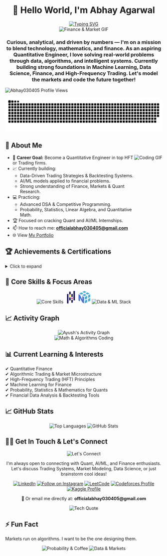 # <div align="center">👋 Hello World, I'm Abhay Agarwal</div>
<div align="center">
  <a href="https://git.io/typing-svg"><img src="https://readme-typing-svg.demolab.com?font=Fira+Code&weight=600&size=20&pause=1000&color=0E75B6&center=true&vCenter=true&random=false&width=435&lines=Aspiring+Quantitative+Engineer;AI+%26+ML+Explorer;Data+Driven+Problem+Solver;Finance+%26+HFT+Enthusiast" alt="Typing SVG" /></a>
</div>
<div align="center">
  <img src="https://media.giphy.com/media/LMcB8XospGZO8UQq87/giphy.gif" alt="Finance & Market GIF" width="350"/>
</div>
<div align="center">
  <h3>Curious, analytical, and driven by numbers — I'm on a mission to blend technology, mathematics, and finance. As an aspiring Quantitative Engineer, I love solving real-world problems through data, algorithms, and intelligent systems. Currently building strong foundations in Machine Learning, Data Science, Finance, and High-Frequency Trading. Let's model the markets and code the future together!</h3>
</div>
<p align="left"> <img src="https://komarev.com/ghpvc/?username=Abhay030405&label=Profile%20views&color=0e75b6&style=flat-square" alt="Abhay030405 Profile Views" /> </p>
<picture>
  <source media="(prefers-color-scheme: dark)" srcset="https://raw.githubusercontent.com/Abhay030405/Abhay030405/main/dist/github-contribution-grid-snake-dark.svg" />
  <img src="https://raw.githubusercontent.com/Abhay030405/Abhay030405/output/dist/github-contribution-grid-snake.svg" alt="GitHub Snake" />
</picture>

## 💫 About Me
<img align="right" height="180" src="https://media.giphy.com/media/M9gbBd9nbDrOTu1Mqx/giphy.gif" alt="Coding GIF"/>

- 🎯 **Career Goal:** Become a Quantitative Engineer in top HFT or Trading firms.
- 📈 Currently building:
  - Data-Driven Trading Strategies & Backtesting Systems.
  - AI/ML models applied to financial problems.
  - Strong understanding of Finance, Markets & Quant Research.
- 💻 Practicing:
  - Advanced DSA & Competitive Programming.
  - Probability, Statistics, Linear Algebra, and Quantitative Math.
- 🏆 Focused on cracking Quant and AI/ML Internships.
- 📫 How to reach me: **officialabhay030405@gmail.com**  
- 🌐 View [My Portfolio](https://abhay030405.github.io/MyPortfolio/)

## 🏆 Achievements & Certifications

<details>
  <summary>Click to expand</summary>

  ### Hackathons & Competitions
  -   🥇 **Winner**, AIML Hackathon under Culrav/Avishkar at MNNIT Allahabad 2024
  -   🥇 **Winner**, Hactivate, under Botrush 3.0 conducted by  Robotics Club MNNIT ALLAHABAD 2025
  -   🥇 **Winner**, Galactic Heist, under Botrush 3.0 conducted by  Astronomy Club MNNIT ALLAHABAD 2025
  -   🥇 **Winner**, Robowars, under Botrush 3.0 conducted by  Robotics Club MNNIT ALLAHABAD 2025
  -   🥈 **Runner-up**, Quinthalon - Mock Interview Process conducted by ES Society MNNIT ALLAHABAD 2024
  -   🏆 **Second Runner-up**, DEVJAM under Weekend of code, MNNIT Allahabad 2025
</details>

## 🚀 Core Skills & Focus Areas

<div align="center">
  <img src="https://skillicons.dev/icons?i=python,c,java,git,r" alt="Core Skills" />
   <img src="https://raw.githubusercontent.com/devicons/devicon/master/icons/pandas/pandas-original.svg" alt="Pandas" width="40" height="40"/>
  <img src="https://raw.githubusercontent.com/devicons/devicon/master/icons/numpy/numpy-original.svg" alt="Numpy" width="40" height="40"/>
  <img src="https://skillicons.dev/icons?i=docker,sklearn,tensorflow,pytorch,html,css,javascript" alt="Data & ML Stack" />
</div>

## 📈 Activity Graph
<div align="center">
<img src="https://github-readme-activity-graph.vercel.app/graph?username=Abhay030405&theme=tokyo-night&hide_border=true&area=true" alt="Ayush's Activity Graph" />
</div>

<div align="center">
  <img src="https://media.giphy.com/media/QpVUMRUJGokfqXyfa1/giphy.gif" alt="Math & Algorithms Coding" width="400"/>
</div>




## 📊 Current Learning & Interests

✔ Quantitative Finance  
✔ Algorithmic Trading & Market Microstructure  
✔ High-Frequency Trading (HFT) Principles  
✔ Machine Learning for Finance  
✔ Probability, Statistics & Mathematics for Quants  
✔ Financial Data Analysis & Backtesting Tools  

## 📈 GitHub Stats

<div align="center">

<img src="https://github-readme-stats.vercel.app/api/top-langs?username=Abhay030405&show_icons=true&locale=en&layout=compact&theme=tokyonight" alt="Top Languages" />
<img src="https://github-readme-stats.vercel.app/api?username=Abhay030405&show_icons=true&locale=en&theme=tokyonight&count_private=true&hide_rank=false" alt="GitHub Stats" />

</div>

## 👨‍💻 Get In Touch & Let's Connect

<div align="center">
  <img src="https://media.giphy.com/media/QTfX9Ejfra3ZmNxh6B/giphy.gif" alt="Let's Connect" width="300"/>
</div>

<p align="center">
I'm always open to connecting with Quant, AI/ML, and Finance enthusiasts.<br/>
Let's discuss Trading Systems, Market Modeling, Data Science, or just brainstorm cool ideas!
</p>

<p align="center">
<a href="https://www.linkedin.com/in/abhay-agarwal-8563352b1" target="blank"><img src="https://raw.githubusercontent.com/rahuldkjain/github-profile-readme-generator/master/src/images/icons/Social/linked-in-alt.svg" alt="LinkedIn" height="30" width="40" /></a>
<a href="https://instagram.com/a.bb.hayy" target="blank"><img src="https://raw.githubusercontent.com/rahuldkjain/github-profile-readme-generator/master/src/images/icons/Social/instagram.svg" alt="Follow on Instagram" height="30" width="40" /></a>
<a href="https://leetcode.com/absolutabhay" target="blank"><img src="https://raw.githubusercontent.com/rahuldkjain/github-profile-readme-generator/master/src/images/icons/Social/leet-code.svg" alt="LeetCode" height="30" width="40" /></a>
<a href="https://leetcode.com/absolutabhay" target="blank"><img src="https://raw.githubusercontent.com/rahuldkjain/github-profile-readme-generator/master/src/images/icons/Social/codeforces.svg" alt="Codeforces Profile" height="30" width="40" /></a>
<a href="https://www.kaggle.com/abhayondata" target="blank"><img src="https://raw.githubusercontent.com/rahuldkjain/github-profile-readme-generator/master/src/images/icons/Social/kaggle.svg" alt="Kaggle Profile" height="30" width="40" /></a>
</p>

<p align="center">
📧 Or email me directly at: <strong>officialabhay030405@gmail.com</strong>
</p>


<div align="center">
  <img src="https://quotes-github-readme.vercel.app/api?type=horizontal&theme=tokyonight" alt="Tech Quote"/>
</div>


## ⚡ Fun Fact  
Markets run on algorithms. I want to be the one designing them.
<div align="center">
  <img src="https://img.shields.io/badge/Surviving%20on-Probability%20%26%20Coffee-yellow" alt="Probability & Coffee" height="25"/>
  <img src="https://img.shields.io/badge/Obsessed%20with-Data%20%26%20Markets-red" alt="Data & Markets" height="25"/>
</div>


